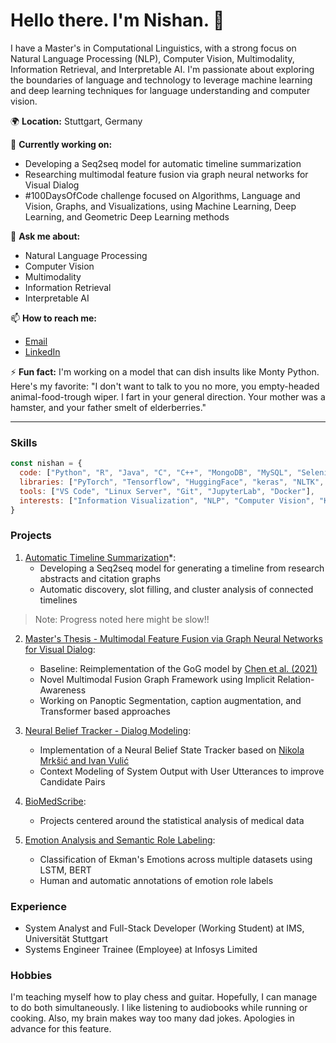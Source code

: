 
# Hello there. I'm Nishan. 👋

I have a Master's in Computational Linguistics, with a strong focus on Natural Language Processing (NLP), Computer Vision, Multimodality, Information Retrieval, and Interpretable AI. I'm passionate about exploring the boundaries of language and technology to leverage machine learning and deep learning techniques for language understanding and computer vision.

🌍 **Location:** Stuttgart, Germany

🔭 **Currently working on:**
- Developing a Seq2seq model for automatic timeline summarization
- Researching multimodal feature fusion via graph neural networks for Visual Dialog
- #100DaysOfCode challenge focused on Algorithms, Language and Vision, Graphs, and Visualizations, using Machine Learning, Deep Learning, and Geometric Deep Learning methods

💬 **Ask me about:**
- Natural Language Processing
- Computer Vision
- Multimodality
- Information Retrieval
- Interpretable AI

📫 **How to reach me:**
- [Email](inishan.chatterjee@gmail.com)
- [LinkedIn](https://www.linkedin.com/in/nishanchatterjee/)

⚡ **Fun fact:**
I'm working on a model that can dish insults like Monty Python. Here's my favorite:
"I don't want to talk to you no more, you empty-headed animal-food-trough wiper. I fart in your general direction. Your mother was a hamster, and your father smelt of elderberries."

---

### Skills

```javascript
const nishan = {
  code: ["Python", "R", "Java", "C", "C++", "MongoDB", "MySQL", "Selenium", "Bash", "LaTeX"],
  libraries: ["PyTorch", "Tensorflow", "HuggingFace", "keras", "NLTK", "scikit-learn", "Pandas", "NumPy"],
  tools: ["VS Code", "Linux Server", "Git", "JupyterLab", "Docker"],
  interests: ["Information Visualization", "NLP", "Computer Vision", "Knowledge Graphs", "Biomedical NLP", "Algorithms", "Deep Learning", "Machine Learning"],
}
```

### Projects

1. [Automatic Timeline Summarization](https://github.com/nishan-chatterjee/the-great-weaver/)*:
   - Developing a Seq2seq model for generating a timeline from research abstracts and citation graphs
   - Automatic discovery, slot filling, and cluster analysis of connected timelines
> Note: Progress noted here might be slow!!

2. [Master's Thesis - Multimodal Feature Fusion via Graph Neural Networks for Visual Dialog](https://github.com/nishan-chatterjee/visual-dialog):
	- Baseline: Reimplementation of the GoG model by [Chen et al. (2021)](https://arxiv.org/abs/2109.08475)
   - Novel Multimodal Fusion Graph Framework using Implicit Relation-Awareness
   - Working on Panoptic Segmentation, caption augmentation, and Transformer based approaches
   
3. [Neural Belief Tracker - Dialog Modeling](https://github.com/acxcv/nbt.git):
	- Implementation of a Neural Belief State Tracker based on [Nikola Mrkšić and Ivan Vulić](https://aclanthology.org/P18-2018/)
	- Context Modeling of System Output with User Utterances to improve Candidate Pairs

5. [BioMedScribe](https://github.com/nishan-chatterjee/BioMedScribe):
   - Projects centered around the statistical analysis of medical data

6. [Emotion Analysis and Semantic Role Labeling](https://github.com/nishan-chatterjee/emotion-analysis):
   - Classification of Ekman's Emotions across multiple datasets using LSTM, BERT
   - Human and automatic annotations of emotion role labels 

### Experience

- System Analyst and Full-Stack Developer (Working Student) at IMS, Universität Stuttgart
- Systems Engineer Trainee (Employee) at Infosys Limited

### Hobbies
I'm teaching myself how to play chess and guitar. Hopefully, I can manage to do both simultaneously. I like listening to audiobooks while running or cooking. Also, my brain makes way too many dad jokes. Apologies in advance for this feature.
